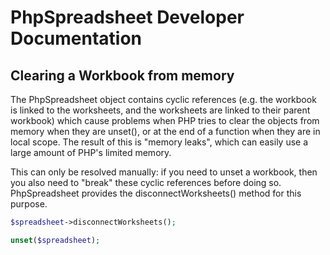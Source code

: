 # PhpSpreadsheet Developer Documentation

## Clearing a Workbook from memory

The PhpSpreadsheet object contains cyclic references (e.g. the workbook is linked to the worksheets, and the worksheets are linked to their parent workbook) which cause problems when PHP tries to clear the objects from memory when they are unset(), or at the end of a function when they are in local scope. The result of this is "memory leaks", which can easily use a large amount of PHP's limited memory.

This can only be resolved manually: if you need to unset a workbook, then you also need to "break" these cyclic references before doing so. PhpSpreadsheet provides the disconnectWorksheets() method for this purpose.

```php
$spreadsheet->disconnectWorksheets();

unset($spreadsheet);
```

